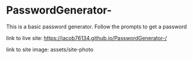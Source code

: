 # PasswordGenerator-

This is a basic password generator. Follow the prompts to get a password

link to live site: https://jacob76134.github.io/PasswordGenerator-/

link to site image: assets/site-photo